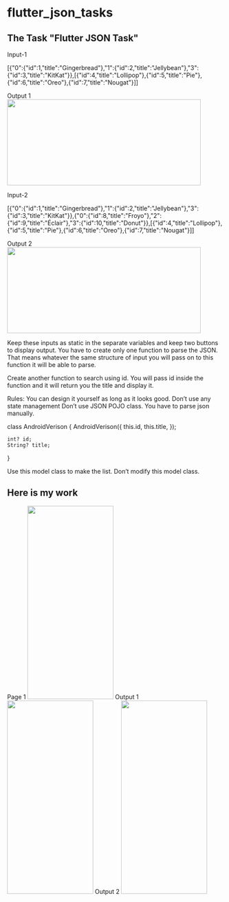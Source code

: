 # flutter_json_tasks

## The Task "Flutter JSON Task"

Input-1

[{"0":{"id":1,"title":"Gingerbread"},"1":{"id":2,"title":"Jellybean"},"3":{"id":3,"title":"KitKat"}},[{"id":4,"title":"Lollipop"},{"id":5,"title":"Pie"},{"id":6,"title":"Oreo"},{"id":7,"title":"Nougat"}]]

Output 1
<img src="https://www.dropbox.com/s/ukvbbowdzpv3w6b/output01.png?raw=1" width="450" height="200">


Input-2

[{"0":{"id":1,"title":"Gingerbread"},"1":{"id":2,"title":"Jellybean"},"3":{"id":3,"title":"KitKat"}},{"0":{"id":8,"title":"Froyo"},"2":{"id":9,"title":"Éclair"},"3":{"id":10,"title":"Donut"}},[{"id":4,"title":"Lollipop"},{"id":5,"title":"Pie"},{"id":6,"title":"Oreo"},{"id":7,"title":"Nougat"}]]

Output 2
<img src="https://www.dropbox.com/s/6zw35ohwotphs0w/output02.png?raw=1" width="450" height="200">


Keep these inputs as static in the separate variables and keep two buttons to display output. You have to create only one function to parse the JSON. That means whatever the same structure of input you will pass on to this function it will be able to parse.

Create another function to search using id. You will pass id inside the function and it will return you the title and display it.

Rules:
You can design it yourself as long as it looks good.
Don’t use any state management
Don’t use JSON POJO class. You have to parse json manually.

class AndroidVerison {
AndroidVerison({
this.id,
this.title,
});

    int? id;
    String? title;
}

Use this model class to make the list. Don’t modify this model class. 

## Here is my work
Page 1
<img src="https://www.dropbox.com/s/iesjkzmf9fy0mbb/page1.jpg?raw=1" width="200" height="450">
Output 1
<img src="https://www.dropbox.com/s/t3czednp59txkuc/myOutput01.jpg?raw=1" width="200" height="450">
Output 2
<img src="https://www.dropbox.com/s/aiw10nev3okjr95/myOutput02.jpg?raw=1" width="200" height="450">